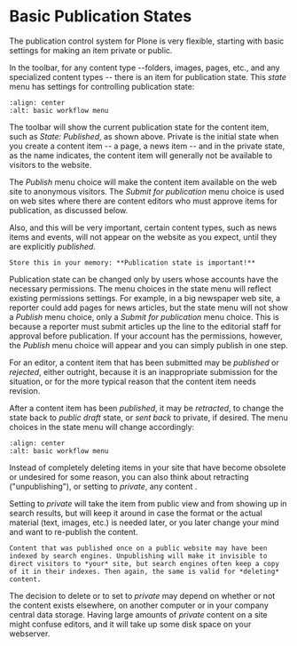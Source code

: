 # Basic Publication States

The publication control system for Plone is very flexible, starting with basic settings for making an item private or public.

In the toolbar, for any content type --folders, images, pages, etc., and any specialized content types -- there is an item for publication state. This *state* menu has settings for controlling publication state:

```{figure} workflow-basic.png
:align: center
:alt: basic workflow menu
```

The toolbar will show the current publication state for the content item, such as *State: Published*, as shown above.
Private is the initial state when you create a content item -- a page, a news item -- and in the private state, as the name indicates, the content item will generally not be available to visitors to the website.

The *Publish* menu choice will make the content item available on the web site to anonymous visitors.
The *Submit for publication* menu choice is used on web sites where there are content editors who must approve items for publication, as discussed below.

Also, and this will be very important, certain content types, such as news items and events, will not appear on the website as you expect, until they are explicitly *published*.

```{note}
Store this in your memory: **Publication state is important!**
```

Publication state can be changed only by users whose accounts have the necessary permissions.
The menu choices in the state menu will reflect existing permissions settings.
For example, in a big newspaper web site, a reporter could add pages for news articles, but the state menu will
not show a *Publish* menu choice, only a *Submit for publication* menu choice.
This is because a reporter must submit articles up the line to the editorial staff for approval before publication.
If your account has the permissions, however, the *Publish* menu choice will appear and you can simply publish in one step.

For an editor, a content item that has been submitted may be *published* or *rejected*, either outright, because it is an inappropriate
submission for the situation, or for the more typical reason that the content item needs revision.

After a content item has been *published*, it may be *retracted*, to change the state back to *public draft* state, or *sent back* to
private, if desired.
The menu choices in the state menu will change accordingly:

```{figure} workflow-reject.png
:align: center
:alt: basic workflow menu
```

Instead of completely deleting items in your site that have become obsolete or undesired for some reason, you can also think about retracting ("unpublishing"), or setting to *private*, any content .

Setting to *private* will take the item from public view and from showing up in search results, but will keep it around in case the format or the actual material (text, images, etc.) is needed later, or you later change your mind and want to re-publish the content.

```{note}
Content that was published once on a public website may have been indexed by search engines. Unpublishing will make it invisible to direct visitors to *your* site, but search engines often keep a copy of it in their indexes. Then again, the same is valid for *deleting* content.
```

The decision to delete or to set to *private* may depend on whether or not the content exists elsewhere, on another computer or in your company central data storage.
Having large amounts of *private* content on a site might confuse editors, and it will take up some disk space on your webserver.
